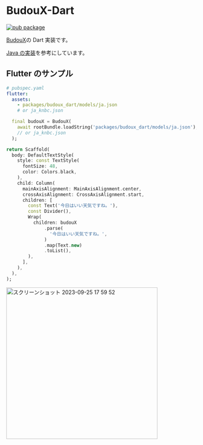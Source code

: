 # BudouX-Dart

[![pub package](https://img.shields.io/pub/v/budoux_dart.svg?label=budoux_dart&color=blue)](https://pub.dartlang.org/packages/budoux_dart)

[BudouX](https://github.com/google/budoux)の Dart 実装です。

[Java の実装](https://github.com/google/budoux/blob/5d7a713576c8ade0a5201b8d670c448eb33ee160/java/src/main/java/com/google/budoux/Parser.java)を参考にしています。

## Flutter のサンプル

```yaml
# pubspec.yaml
flutter:
  assets:
    - packages/budoux_dart/models/ja.json
    # or ja_knbc.json
```

```dart
  final budouX = BudouX(
    await rootBundle.loadString('packages/budoux_dart/models/ja.json'),
    // or ja_knbc.json
  );
```

```dart
return Scaffold(
  body: DefaultTextStyle(
    style: const TextStyle(
      fontSize: 48,
      color: Colors.black,
    ),
    child: Column(
      mainAxisAlignment: MainAxisAlignment.center,
      crossAxisAlignment: CrossAxisAlignment.start,
      children: [
        const Text('今日はいい天気ですね。'),
        const Divider(),
        Wrap(
          children: budouX
              .parse(
                '今日はいい天気ですね。',
              )
              .map(Text.new)
              .toList(),
        ),
      ],
    ),
  ),
);
```

<img width="400" alt="スクリーンショット 2023-09-25 17 59 52" src="https://github.com/KoheiKanagu/budoux-dart/assets/6175794/3497a032-b95e-43e6-9d06-3bb9befa376e">
